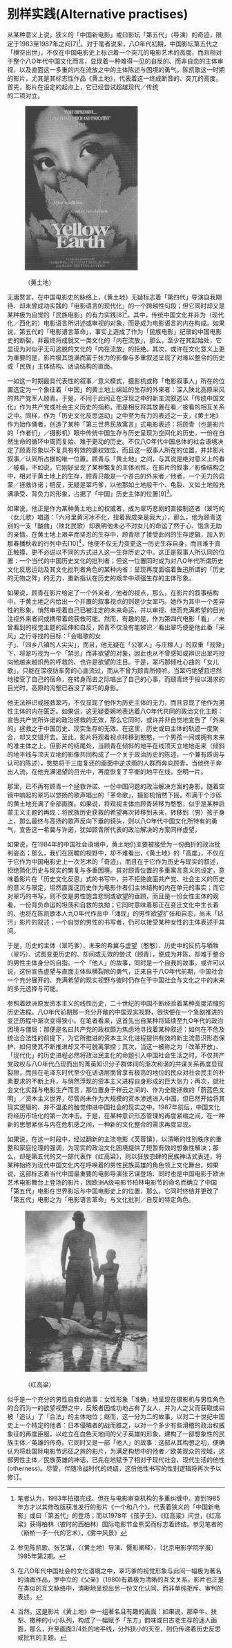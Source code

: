 # 别样实践(Alternative practises)



从某种意义上说，狭义的「中国新电影」或曰影坛「第五代」（导演）的奇迹，限定于1983至1987年之间\[7][^1]。对于笔者说来，八O年代初期，中国影坛第五代之「横空出世」，不仅在中国电影史上标识着一个突兀的电影艺术的高度，而且相对于整个八O年代中国文化而言，显现着一种难得一见的自反的、而非自恋的主体审视，以及直面这一多重的内在流放之中的主体陈述与困境的勇气。陈凯歌这一时期的影片，尤其是其标志性作品《黄土地》，代表着这一终成断音的、突兀的高度。首先，影片在设定的起点上，它已经尝试超越现代／传统\
的二项对立。

<figure><img src="../.gitbook/assets/image (22).png" alt="" width="264"><figcaption><p>（黄土地）</p></figcaption></figure>

无庸赘言，在中国电影史的脉络上，《黄土地》无疑标志着「第四代」导演自我期待、却未曾成功实践的「电影语言的现代化」的一个跨越性句段；但它同时却又是某种极为自觉的「民族电影」的有力实践\[8][^2]。其中，传统中国文化并非为（现代化／西化的）电影语言所讲述或审视的对象，而是成为电影语言的内在构成。如果说，第五代的「电影语言革命」，事实上造成了作为「民族电影」纪录的中国电影史的断裂，并最终将成就又一类文化的「内在流放」，那么，至少在其起始处，它显现为对似乎无可逃脱的文化的「内在流放」的拒绝。其次，或许在文化意义上更为重要的是，影片极其饱满而富于张力的影像与多重叙述呈现了对难以整合的历史或「民族」主体结构、话语结构的直面。

一如这一时期最具代表性的叙事／意义模式，摄影机或称「电影叙事人」所在的位置选定为一个象征着「中国」的黄土地上绵延的生存的外来者：深入陕北高原采风的共产党军人顾青。于是，不同于此间正在浮现之中的新主流叙述以「传统中国文化」作为共产党或社会主义历史的指称，而是相反将其放置在看／被看的相互关系之中。同样，作为「历史文化反思运动」之中至为有力的表述之一支，《黄土地》作为始作俑者，创造了某种「第三世界民族寓言」式电影表述：将顾青（也是影片的「作者们」／摄影机）眼中传统中国生存与历史呈现为空间化的历史，一份在自然生命的循环中周而复始、难于更动的历史。不仅八O年代中国总体的社会语境决定了顾青形象以不复具有有效的霸权效应，而且这一叙事人所在的位置，并非影片叙事／认同所占据的唯一位置。顾青与「黄土地」之间，与其说是绝对意义上的看／被看，不如说，它刚好呈现了某种繁复的主体间性。在影片的叙事／影像结构之中，相对于黄土地上的生存，顾青只能是一个苍白的外来者／他者，一个无力的启蒙／拯救许诺；相反，无疑是翠巧爹，以他那如土地般干个、龟裂、又如土地般充满承受、背负力的形象，占据了「中国」历史主体的位置\[9][^3]。

如果说，他正是作为某种黄土地上的权威者，成为翠巧悲剧的直接制造者（翠巧的〈女儿歌〉唱道：「六月里黄河冰不化，扭着我成亲是我大」），那么，他为顾青送别的一支「酸曲」（陕北民歌）却表明他未必不对女儿的命运了然于心、饱含无助的亲情。在黄土地上艰辛而坚忍的生存中，顾青除了接受此间的生存逻辑，加入到那春播秋收的行列中去\[10][^4]，他便不仅无力变更这一历史生存自身，而且难于真正触摸、更不必说以不同的方式进入这一生存历史之中。这正是叙事人所认同的位置：一个当代的中国历史文化的批判者；但这一位置同时成为对八O年代所谓历史文化反思运动及其文化批判者角色的某种内省：呈现再度面临着鲁迅所谓的「历史的无物之阵」的无力，重新指认在历史的艰辛中顽强生存的主体形象。

如果说，顾青在影片给定了一个外来者／他者的视点，那么，在影片的叙事结构中，于黄土地之内给出一个并置的叙事视点的则是少女翠巧。她作为其中一个差异性的形象，悄然审视着自己已被注定的未来命运，并以审视、继而充满希望的目光注视外来者间或携带着的获救可能。然而，有趣的是，作为第四代电影「看」／未曾看到的视觉主题的延伸和自反，顾青不仅没有能辨识／看出翠巧便是他此番「采风」之行寻找的目标：「会唱歌的女\
子」、「四乡八镇的人尖尖」，而且，他无疑在「公家人」与庄稼人」的双重「规矩」下，将翠巧视为一个「禁忌」而非欲望的对象，因此也从不曾感知或辨识出翠巧投向他越来越炽热的呼救的、也许是欲望的注目。于是，翠巧那倾吐心曲的「女儿歌」，只能在深夜纺车旁的心底流过，而从不曾为顾青所倾听。当翠巧绝望且坦然地接受了自己的宿命，在转身而去之际唱出了自己的心事，而顾青终于投以渴求的目光时，高原的沟壑已吞没了翠巧的身影。

他无法辨识或拯救翠巧，不仅显现了他作为历史主体的无力，而且显现了他作为男性主体的内在匮乏。如果说，这无疑委婉地表达着八O年代共同的政治文化主题：宣告共产党所许诺的政治拯救的无效，那么它同时、或许并非自觉地宣告了「外来的」拯救之于中国历史、现实生存的无效。在这里，历史或曰主体的轨迹一度聚合，却又交错开去。至此，影片将观看视点转移到憨憨，一个男孩一间或拥有未来的准主体之上。但影片的结尾处，当顾青在倾斜的地平在线顶天立地地走来（倾斜的地平线与顶天立地的影像共同构成了一个关于政治历史的陈述，一个兼有质询与认可的陈述），憨憨将于三度复还的画面中逆求雨的人群而奔向顾青，当他终于奔出人流，在他充满渴望的目光中，再度恢复了平衡的地平在线，空明一片。

那里，已不再有顾青一个拯救许诺、一份中国问题的政治解决方案的身影。随着空镜中响起的翠巧以悠扬的歌声唱出的「革命歌」，摄影机悄然下摇，布满干个沙砾的黄土地充满了全部画面。如果说，将观视主体由顾青转移为憨憨，似乎是某种启蒙主义主题的再现：将民族历史获救的希望再次转移到未来，转移到（男）孩子身上，那么最终与高扬的歌声反向下垂的镜头，则以八O年代中国文化所特有的勇气，宣告这一希冀与许诺，犹如顾青所代表的政治解决的方案同样虚望。

如果说，在1984年的中国社会语境中，黄土地仍主要被接受为一份曲折的政治批判姿态；那么，我们在回瞻的视野中，却不难看出，《黄土地》的「高度」，不仅在于它作为中国电影史上一次艺术的「奇迹」，而且在于它作为历史与现实的叙述，拒绝简化历史与现实的繁复与多重困境。其对顾青位置的多重寓言意义的设定，意味着影片在「历史文化反思」式的书写中，并不拒绝直面共产党、社会主义的历史的意义与限定，坦然直面这历史作为电影作者们主体结构的内在单元的事实；而它对翠巧的书写，则不仅是男性饱含悲悯或欲望的垂顾，而且是一份女性主体的观看，一份背负命运的坦荡和自救的执拗；它同时意味着那正在变迁文化中生长着的、也将在陈凯歌本人九O年代作品中「涌现」的男性欲望扩张和自恋，尚未「玷污」影片的叙述；一个自觉的男性的书写者，仍可以接受某种女性的主体表述于其间。

于是，历史的主体（翠巧爹）、未来的希冀与虚望（憨憨）、历史中的反抗与牺牲（翠巧）、试图变更历史的、却间或无效的尝试（顾青），便成为并陈、却难于整合的男性主体身分的自指。一个「他人」的故事，同时是一个自我的故事。或许可以说，这份宣告虚望与直面主体纵横裂隙的勇气，正来自于八O年代前期，中国社会一个充分展开的、充满希望的现实视野与彼时仍存在于中国社会与文化之中的未来的多元选择与可能。

参照着欧洲原发资本主义的线性历史，二十世纪的中国不断经验着某种高度浓缩的历史进程。八O年代前期那一充分开敞的中国现实视野，很快便在一个急剧推进的变迁历程中渐次变得狭小。在笔者看来，这首先出自某种将延续至九O年代的政治困境与僵局：那便是名曰共产党的政权颇为焦虑地寻找着某种叙述：如何在不危及统治合法性的前提下，为它所推进的资本主义化进程提供有效的新主流意识形态保护，如何使其不断推进却又不可脱离掌控；其次，当这一被称之为「改革开放」、「现代化」的历史进程必然将政治民主化的命题引入中国社会生活之时，不仅共产党政权与八O年代凸现而出的菁英知识分子群体间的渐次和谐的共谋关系再度显现裂隙，而且在毛泽东时代至少在话语层面曾享有极高的地位的民众对社会民主的朴素要求的不断上升，与悄然浮现的资本主义进程自身形成的巨大张力；再次，就社会文化实践与电影生产而言，那位置身于祥云之间的、作为全能拯救的「蔚蓝色文明」／资本主义世界，尽管尚未作为大规模的资本渗透进入中国，但已然开始将其现实逻辑的、并不温柔的触觉伸进中国社会的现实之中。1987年前后，中国文化将经历市场化的第一次冲击。于是，在某种意识形态管理的再度紧缩之间，在一种新的思想紧张与内在危机感之间，一种新的文化整合的需求再度显现。

如果说，在这一时段中，经过翻新的主流电影《芙蓉镇》，以清晰的性别秩序的重整和家庭伦理的强调，为现实的政治文化困境提供了短暂有效的想象性解决；那么，却是第五代的又一部代表作《红高粱》，则以狂放恣肆的民族神话式表述，将某种始终为现代中国文化内在呼唤着的男性民族英雄的角色领上文化舞台。如果说，这部标志着当代中国最重要的电影导演张艺谋登场、同时也是中国电影于欧洲艺术电影舞台上登场的影片，因欧洲A级电影节柏林电影节的命名而确立了中国「第五代」电影在世界影坛与中国电影史上的位置，那么，它同时终结并更改了「第五代」电影之为「电影语言革命」与文化批判／自反的特定角色。

<figure><img src="../.gitbook/assets/image (23).png" alt="" width="287"><figcaption><p>（红高粱）</p></figcaption></figure>

似乎是一个充分的男性自我的故事：女性形象「准确」地呈现在摄影机与男性角色的合而为一的欲望视野之中，反叛者因成功地占有了女人、并为人之父而获取或曰被「追认」了「合法」的主体地位；继而，这一分为二的故事，以对二十世纪中国史上一个特定的他者：日本侵略者的战而胜之，以对一个多少有些滑稽的政治权威象征的再度臣服，以屹立在血色天地间的父子英雄的形象，建构了一部想象性的民族主体／英雄的传奇。它同时又是一部「他人」的故事：这部从其构想之初，便确认为将赴国际电影节远征之旅的影片，为满足构想中的他者／欧美观众的视域，这部男性主体／民族英雄的神话，已先在地赋予了相对于现代社会、现代生活的他性(otherness)。尽管，伴随冷战时代的终结，这份他性书写的性别逻辑将再次予以修订。

&#x20;

[^1]: 笔者认为，1983年拍摄完成、但在与电影审查机构的多重纠缠中，直到1985年方才以其修改版获准发行的影片《一个和八个》，代表着狭义的「中国新电影」或曰「第五代」的登场；而以1978年《孩子王》、《红高粱》问世，《红高粱》获得柏林（彼时的西柏林）国际电影节金熊奖而标志着终结。参见笔者的〈断桥一子一代的艺术〉，《雾中风景》

[^2]: 参见陈凯歌、张艺谋，〈（黄土地）导演、慑影阐释〉，（北京电影学院学报）1985年第2期。

[^3]: 在八O年代中国社会的文化语境之中，翠巧爹的视觉形象与此间一幅极为著名的油画作品，罗中立的《父亲》（1980)有着极为清晰的互文关系。影片也正是在类似的互文脉络中，清晰地呈现出另一份文化认同、而非单纯拒斥、审判的表述。

[^4]: 当然，这是影片《黄上地》中一组著名且有趣的画面：如果说，那牵牛、扶犁、撒种的小小队列，构成了一幅赋予「东方」韵味或曰古老生存的迷人画面，那么，升至画面3/4处的地平线，分外狭小的天空，则仍传递着历史反思或批判的主题。
